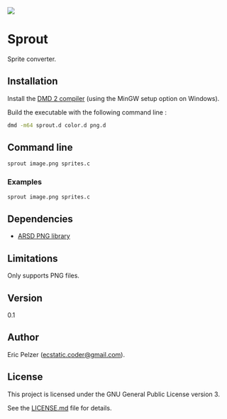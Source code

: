 ![](https://github.com/senselogic/SPROUT/blob/master/LOGO/sprout.png)

# Sprout

Sprite converter.

## Installation

Install the [DMD 2 compiler](https://dlang.org/download.html) (using the MinGW setup option on Windows).

Build the executable with the following command line :

```bash
dmd -m64 sprout.d color.d png.d
```

## Command line

```bash
sprout image.png sprites.c
```

### Examples

```bash
sprout image.png sprites.c
```

## Dependencies

*   [ARSD PNG library](https://github.com/adamdruppe/arsd)

## Limitations

Only supports PNG files.

## Version

0.1

## Author

Eric Pelzer (ecstatic.coder@gmail.com).

## License

This project is licensed under the GNU General Public License version 3.

See the [LICENSE.md](LICENSE.md) file for details.
